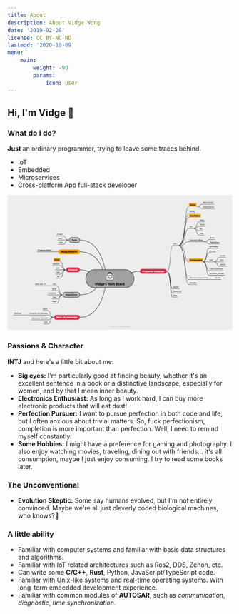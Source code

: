 ```yaml
---
title: About
description: About Vidge Wong
date: '2019-02-28'
license: CC BY-NC-ND
lastmod: '2020-10-09'
menu:
    main: 
        weight: -90
        params:
            icon: user
---
```


## Hi, I\'m Vidge 👋 

### What do I do?
**Just** an ordinary programmer, trying to leave some traces behind.
- IoT
- Embedded
- Microservices
- Cross-platform App full-stack developer

![My Tech Stack](my_tech_stack.png)

### Passions & Character
**INTJ** and here\'s a little bit about me:
- **Big eyes:** I\'m particularly good at finding beauty, whether it\'s an excellent sentence in a book or a distinctive landscape, especially for women, and by that I mean inner beauty.
- **Electronics Enthusiast:** As long as I work hard, I can buy more electronic products that will eat dust!
- **Perfection Pursuer:** I want to pursue perfection in both code and life, but I often anxious about trivial matters. So, fuck perfectionism, completion is more important than perfection. Well, I need to remind myself constantly.
- **Some Hobbies:** I might have a preference for gaming and photography. I also enjoy watching movies, traveling, dining out with friends... it\'s all consumption, maybe I just enjoy consuming. I try to read some books later.

### The Unconventional
- **Evolution Skeptic:** Some say humans evolved, but I\'m not entirely convinced. Maybe we\'re all just cleverly coded biological machines, who knows?🧬

### A little ability
- Familiar with computer systems and familiar with basic data structures and algorithms.
- Familiar with IoT related architectures such as Ros2, DDS, Zenoh, etc.
- Can write some **C/C++**, **Rust**, Python, JavaScript/TypeScript code.
- Familiar with Unix-like systems and real-time operating systems. With long-term embedded development experience.
- Familiar with common modules of **AUTOSAR**, such as *communication*, *diagnostic*, *time synchronization*.
